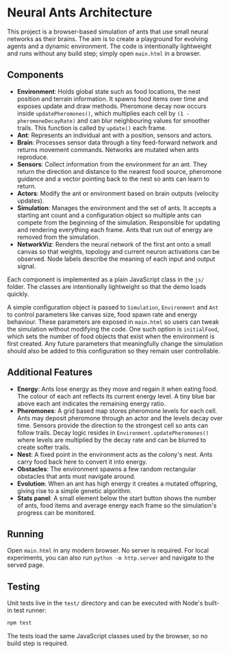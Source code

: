 # Neural Ants Architecture

This project is a browser-based simulation of ants that use small neural
networks as their brains. The aim is to create a playground for evolving
agents and a dynamic environment. The code is intentionally lightweight and
runs without any build step; simply open `main.html` in a browser.

## Components


- **Environment**: Holds global state such as food locations, the nest position and terrain
  information. It spawns food items over time and exposes update and draw
  methods. Pheromone decay now occurs inside `updatePheromones()`, which
  multiplies each cell by `(1 - pheromoneDecayRate)` and can blur neighbouring
  values for smoother trails. This function is called by `update()` each frame.
- **Ant**: Represents an individual ant with a position, sensors and actors.
- **Brain**: Processes sensor data through a tiny feed-forward network and
  returns movement commands. Networks are mutated when ants reproduce.
- **Sensors**: Collect information from the environment for an ant. They return
  the direction and distance to the nearest food source, pheromone guidance and
  a vector pointing back to the nest so ants can learn to return.
- **Actors**: Modify the ant or environment based on brain outputs (velocity
  updates).
- **Simulation**: Manages the environment and the set of ants. It accepts a
  starting ant count and a configuration object so multiple ants can compete
  from the beginning of the simulation. Responsible for updating and rendering
  everything each frame. Ants that run out of energy are removed from the
  simulation.
- **NetworkViz**: Renders the neural network of the first ant onto a small
  canvas so that weights, topology and current neuron activations can be
  observed. Node labels describe the meaning of each input and output
  signal.

Each component is implemented as a plain JavaScript class in the `js/`
folder. The classes are intentionally lightweight so that the demo loads
quickly.

A simple configuration object is passed to `Simulation`, `Environment` and
`Ant` to control parameters like canvas size, food spawn rate and energy
behaviour. These parameters are exposed in `main.html` so users can tweak the
simulation without modifying the code. One such option is `initialFood`, which
sets the number of food objects that exist when the environment is first
created.
Any future parameters that meaningfully change the simulation should also be
added to this configuration so they remain user controllable.

## Additional Features

- **Energy**: Ants lose energy as they move and regain it when eating food. The
  colour of each ant reflects its current energy level. A tiny blue bar above
  each ant indicates the remaining energy ratio.
- **Pheromones**: A grid based map stores pheromone levels for each cell.
  Ants may deposit pheromone through an actor and the levels decay over time.
  Sensors provide the direction to the strongest cell so ants can follow
  trails. Decay logic resides in `Environment.updatePheromones()` where levels
  are multiplied by the decay rate and can be blurred to create softer trails.
- **Nest**: A fixed point in the environment acts as the colony's nest. Ants
  carry food back here to convert it into energy.
- **Obstacles**: The environment spawns a few random rectangular obstacles that
  ants must navigate around.
- **Evolution**: When an ant has high energy it creates a mutated offspring,
  giving rise to a simple genetic algorithm.
- **Stats panel**: A small element below the start button shows the number of
  ants, food items and average energy each frame so the simulation's progress
  can be monitored.

## Running

Open `main.html` in any modern browser. No server is required. For local
experiments, you can also run `python -m http.server` and navigate to the
served page.

## Testing

Unit tests live in the `test/` directory and can be executed with Node's
built-in test runner:

```bash
npm test
```

The tests load the same JavaScript classes used by the browser, so no build
step is required.
